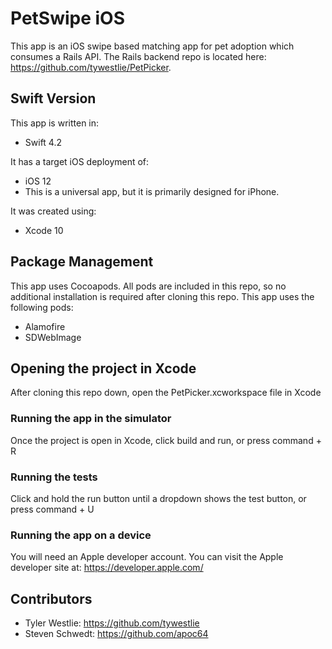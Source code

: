 # PetSwipe iOS

This app is an iOS swipe based matching app for pet adoption which consumes a Rails API. The Rails backend repo is located here: https://github.com/tywestlie/PetPicker. 

## Swift Version

This app is written in:
* Swift 4.2

It has a target iOS deployment of:
* iOS 12
* This is a universal app, but it is primarily designed for iPhone.

It was created using:
* Xcode 10

## Package Management
This app uses Cocoapods. All pods are included in this repo, so no additional installation is required after cloning this repo. This app uses the following pods:
* Alamofire
* SDWebImage

## Opening the project in Xcode
After cloning this repo down, open the PetPicker.xcworkspace file in Xcode

### Running the app in the simulator
Once the project is open in Xcode, click build and run, or press command + R

### Running the tests
Click and hold the run button until a dropdown shows the test button, or press command + U

### Running the app on a device
You will need an Apple developer account. You can visit the Apple developer site at: https://developer.apple.com/

## Contributors
* Tyler Westlie: https://github.com/tywestlie
* Steven Schwedt: https://github.com/apoc64
